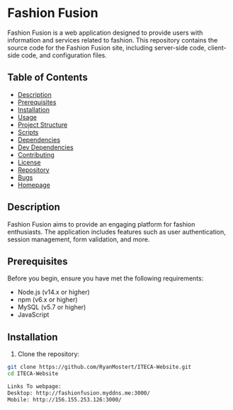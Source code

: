 # Fashion Fusion

Fashion Fusion is a web application designed to provide users with information and services related to fashion. This repository contains the source code for the Fashion Fusion site, including server-side code, client-side code, and configuration files.

## Table of Contents

- [Description](#description)
- [Prerequisites](#prerequisites)
- [Installation](#installation)
- [Usage](#usage)
- [Project Structure](#project-structure)
- [Scripts](#scripts)
- [Dependencies](#dependencies)
- [Dev Dependencies](#dev-dependencies)
- [Contributing](#contributing)
- [License](#license)
- [Repository](#repository)
- [Bugs](#bugs)
- [Homepage](#homepage)

## Description

Fashion Fusion aims to provide an engaging platform for fashion enthusiasts. The application includes features such as user authentication, session management, form validation, and more.

## Prerequisites

Before you begin, ensure you have met the following requirements:

- Node.js (v14.x or higher)
- npm (v6.x or higher)
- MySQL (v5.7 or higher)
- JavaScript 

## Installation

1. Clone the repository:

```bash
git clone https://github.com/RyanMostert/ITECA-Website.git
cd ITECA-Website

Links To webpage:
Desktop: http://fashionfusion.myddns.me:3000/
Mobile: http://156.155.253.126:3000/